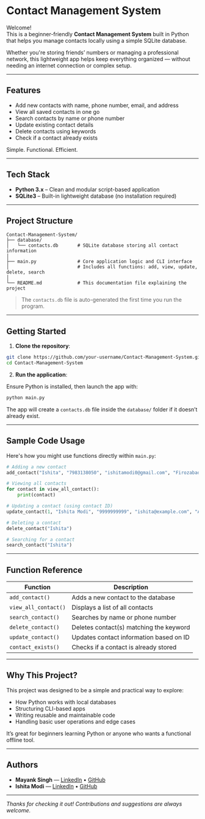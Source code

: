 # Contact Management System

Welcome!  
This is a beginner-friendly **Contact Management System** built in Python that helps you manage contacts locally using a simple SQLite database.

Whether you're storing friends’ numbers or managing a professional network, this lightweight app helps keep everything organized — without needing an internet connection or complex setup.

---

## Features

- Add new contacts with name, phone number, email, and address
- View all saved contacts in one go
- Search contacts by name or phone number
- Update existing contact details
- Delete contacts using keywords
- Check if a contact already exists

Simple. Functional. Efficient.

---

## Tech Stack

- **Python 3.x** – Clean and modular script-based application  
- **SQLite3** – Built-in lightweight database (no installation required)

---

## Project Structure

```
Contact-Management-System/
├── database/
│   └── contacts.db       # SQLite database storing all contact information
│
├── main.py               # Core application logic and CLI interface
│                         # Includes all functions: add, view, update, delete, search
│
└── README.md             # This documentation file explaining the project
```

> The `contacts.db` file is auto-generated the first time you run the program.

---

## Getting Started

1. **Clone the repository**:

```bash
git clone https://github.com/your-username/Contact-Management-System.git
cd Contact-Management-System
```

2. **Run the application**:

Ensure Python is installed, then launch the app with:

```bash
python main.py
```

The app will create a `contacts.db` file inside the `database/` folder if it doesn’t already exist.

---

## Sample Code Usage

Here's how you might use functions directly within `main.py`:

```python
# Adding a new contact
add_contact("Ishita", "7983138050", "ishitamodi0@gmail.com", "Firozabad")

# Viewing all contacts
for contact in view_all_contact():
    print(contact)

# Updating a contact (using contact ID)
update_contact(1, "Ishita Modi", "9999999999", "ishita@example.com", "Agra")

# Deleting a contact
delete_contact("Ishita")

# Searching for a contact
search_contact("Ishita")
```

---

## Function Reference

| Function             | Description                                |
|----------------------|--------------------------------------------|
| `add_contact()`      | Adds a new contact to the database          |
| `view_all_contact()` | Displays a list of all contacts             |
| `search_contact()`   | Searches by name or phone number            |
| `delete_contact()`   | Deletes contact(s) matching the keyword     |
| `update_contact()`   | Updates contact information based on ID     |
| `contact_exists()`   | Checks if a contact is already stored       |

---

## Why This Project?

This project was designed to be a simple and practical way to explore:

- How Python works with local databases
- Structuring CLI-based apps
- Writing reusable and maintainable code
- Handling basic user operations and edge cases

It’s great for beginners learning Python or anyone who wants a functional offline tool.

---

## Authors

- **Mayank Singh** — [LinkedIn](https://www.linkedin.com/in/mayank-singh-367572246/) • [GitHub](https://github.com/thakurmayanksingh)
- **Ishita Modi** — [LinkedIn](https://www.linkedin.com/in/ishita-modi-155676341/) • [GitHub](https://github.com/ishita230105)
 
---

*Thanks for checking it out! Contributions and suggestions are always welcome.*
